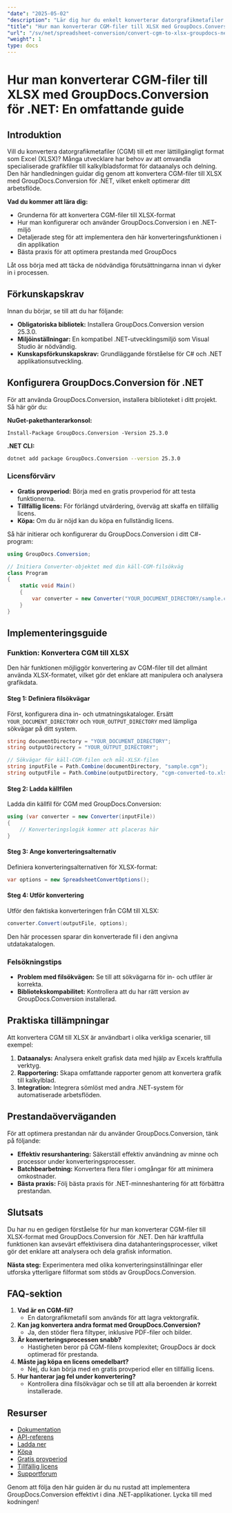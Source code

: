 ```yaml
---
"date": "2025-05-02"
"description": "Lär dig hur du enkelt konverterar datorgrafikmetafiler (CGM) till Excel (XLSX) med GroupDocs.Conversion för .NET. Den här guiden behandlar installation, implementering och bästa praxis."
"title": "Hur man konverterar CGM-filer till XLSX med GroupDocs.Conversion för .NET – en omfattande guide"
"url": "/sv/net/spreadsheet-conversion/convert-cgm-to-xlsx-groupdocs-net/"
"weight": 1
type: docs
---
```

# Hur man konverterar CGM-filer till XLSX med GroupDocs.Conversion för .NET: En omfattande guide

## Introduktion

Vill du konvertera datorgrafikmetafiler (CGM) till ett mer lättillgängligt format som Excel (XLSX)? Många utvecklare har behov av att omvandla specialiserade grafikfiler till kalkylbladsformat för dataanalys och delning. Den här handledningen guidar dig genom att konvertera CGM-filer till XLSX med GroupDocs.Conversion för .NET, vilket enkelt optimerar ditt arbetsflöde.

**Vad du kommer att lära dig:**
- Grunderna för att konvertera CGM-filer till XLSX-format
- Hur man konfigurerar och använder GroupDocs.Conversion i en .NET-miljö
- Detaljerade steg för att implementera den här konverteringsfunktionen i din applikation
- Bästa praxis för att optimera prestanda med GroupDocs

Låt oss börja med att täcka de nödvändiga förutsättningarna innan vi dyker in i processen.

## Förkunskapskrav

Innan du börjar, se till att du har följande:
- **Obligatoriska bibliotek:** Installera GroupDocs.Conversion version 25.3.0.
- **Miljöinställningar:** En kompatibel .NET-utvecklingsmiljö som Visual Studio är nödvändig.
- **Kunskapsförkunskapskrav:** Grundläggande förståelse för C# och .NET applikationsutveckling.

## Konfigurera GroupDocs.Conversion för .NET

För att använda GroupDocs.Conversion, installera biblioteket i ditt projekt. Så här gör du:

**NuGet-pakethanterarkonsol:**

```shell
Install-Package GroupDocs.Conversion -Version 25.3.0
```

**.NET CLI:**

```bash
dotnet add package GroupDocs.Conversion --version 25.3.0
```

### Licensförvärv

- **Gratis provperiod:** Börja med en gratis provperiod för att testa funktionerna.
- **Tillfällig licens:** För förlängd utvärdering, överväg att skaffa en tillfällig licens.
- **Köpa:** Om du är nöjd kan du köpa en fullständig licens.

Så här initierar och konfigurerar du GroupDocs.Conversion i ditt C#-program:

```csharp
using GroupDocs.Conversion;

// Initiera Converter-objektet med din käll-CGM-filsökväg
class Program
{
    static void Main()
    {
        var converter = new Converter("YOUR_DOCUMENT_DIRECTORY/sample.cgm");
    }
}
```

## Implementeringsguide

### Funktion: Konvertera CGM till XLSX

Den här funktionen möjliggör konvertering av CGM-filer till det allmänt använda XLSX-formatet, vilket gör det enklare att manipulera och analysera grafikdata.

#### Steg 1: Definiera filsökvägar

Först, konfigurera dina in- och utmatningskataloger. Ersätt `YOUR_DOCUMENT_DIRECTORY` och `YOUR_OUTPUT_DIRECTORY` med lämpliga sökvägar på ditt system.

```csharp
string documentDirectory = "YOUR_DOCUMENT_DIRECTORY";
string outputDirectory = "YOUR_OUTPUT_DIRECTORY";

// Sökvägar för käll-CGM-filen och mål-XLSX-filen
string inputFile = Path.Combine(documentDirectory, "sample.cgm");
string outputFile = Path.Combine(outputDirectory, "cgm-converted-to.xlsx");
```

#### Steg 2: Ladda källfilen

Ladda din källfil för CGM med GroupDocs.Conversion:

```csharp
using (var converter = new Converter(inputFile))
{
    // Konverteringslogik kommer att placeras här
}
```

#### Steg 3: Ange konverteringsalternativ

Definiera konverteringsalternativen för XLSX-format:

```csharp
var options = new SpreadsheetConvertOptions();
```

#### Steg 4: Utför konvertering

Utför den faktiska konverteringen från CGM till XLSX:

```csharp
converter.Convert(outputFile, options);
```

Den här processen sparar din konverterade fil i den angivna utdatakatalogen.

### Felsökningstips

- **Problem med filsökvägen:** Se till att sökvägarna för in- och utfiler är korrekta.
- **Bibliotekskompabilitet:** Kontrollera att du har rätt version av GroupDocs.Conversion installerad.

## Praktiska tillämpningar

Att konvertera CGM till XLSX är användbart i olika verkliga scenarier, till exempel:
1. **Dataanalys:** Analysera enkelt grafisk data med hjälp av Excels kraftfulla verktyg.
2. **Rapportering:** Skapa omfattande rapporter genom att konvertera grafik till kalkylblad.
3. **Integration:** Integrera sömlöst med andra .NET-system för automatiserade arbetsflöden.

## Prestandaöverväganden

För att optimera prestandan när du använder GroupDocs.Conversion, tänk på följande:
- **Effektiv resurshantering:** Säkerställ effektiv användning av minne och processor under konverteringsprocesser.
- **Batchbearbetning:** Konvertera flera filer i omgångar för att minimera omkostnader.
- **Bästa praxis:** Följ bästa praxis för .NET-minneshantering för att förbättra prestandan.

## Slutsats

Du har nu en gedigen förståelse för hur man konverterar CGM-filer till XLSX-format med GroupDocs.Conversion för .NET. Den här kraftfulla funktionen kan avsevärt effektivisera dina datahanteringsprocesser, vilket gör det enklare att analysera och dela grafisk information.

**Nästa steg:** Experimentera med olika konverteringsinställningar eller utforska ytterligare filformat som stöds av GroupDocs.Conversion.

## FAQ-sektion

1. **Vad är en CGM-fil?**
   - En datorgrafikmetafil som används för att lagra vektorgrafik.
2. **Kan jag konvertera andra format med GroupDocs.Conversion?**
   - Ja, den stöder flera filtyper, inklusive PDF-filer och bilder.
3. **Är konverteringsprocessen snabb?**
   - Hastigheten beror på CGM-filens komplexitet; GroupDocs är dock optimerad för prestanda.
4. **Måste jag köpa en licens omedelbart?**
   - Nej, du kan börja med en gratis provperiod eller en tillfällig licens.
5. **Hur hanterar jag fel under konvertering?**
   - Kontrollera dina filsökvägar och se till att alla beroenden är korrekt installerade.

## Resurser
- [Dokumentation](https://docs.groupdocs.com/conversion/net/)
- [API-referens](https://reference.groupdocs.com/conversion/net/)
- [Ladda ner](https://releases.groupdocs.com/conversion/net/)
- [Köpa](https://purchase.groupdocs.com/buy)
- [Gratis provperiod](https://releases.groupdocs.com/conversion/net/)
- [Tillfällig licens](https://purchase.groupdocs.com/temporary-license/)
- [Supportforum](https://forum.groupdocs.com/c/conversion/10)

Genom att följa den här guiden är du nu rustad att implementera GroupDocs.Conversion effektivt i dina .NET-applikationer. Lycka till med kodningen!